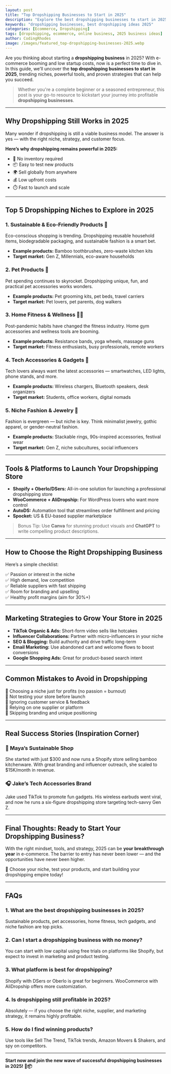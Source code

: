 ```yaml
---
layout: post
title: "Top Dropshipping Businesses to Start in 2025"
description: "Explore the best dropshipping businesses to start in 2025. Learn niches, tips, and strategies for building profitable online stores."
keywords: "dropshipping businesses, best dropshipping ideas 2025"
categories: [Ecommerce, Dropshipping]
tags: [dropshipping, ecommerce, online business, 2025 business ideas]
author: CodingRhodes
image: /images/featured_top-dropshipping-businesses-2025.webp
---
```


Are you thinking about starting a **dropshipping business** in 2025? With e-commerce booming and low startup costs, now is a perfect time to dive in. In this guide, we'll uncover the **top dropshipping businesses to start in 2025**, trending niches, powerful tools, and proven strategies that can help you succeed.

> Whether you're a complete beginner or a seasoned entrepreneur, this post is your go-to resource to kickstart your journey into profitable **dropshipping businesses**.

---

## Why Dropshipping Still Works in 2025

Many wonder if dropshipping is still a viable business model. The answer is yes — with the right niche, strategy, and customer focus.

**Here’s why dropshipping remains powerful in 2025:**

- 🚫 No inventory required
- 📦 Easy to test new products
- 🌍 Sell globally from anywhere
- 💰 Low upfront costs
- ⏱️ Fast to launch and scale

---

## Top 5 Dropshipping Niches to Explore in 2025

### 1. **Sustainable & Eco-Friendly Products** 🌱

Eco-conscious shopping is trending. Dropshipping reusable household items, biodegradable packaging, and sustainable fashion is a smart bet.

- **Example products:** Bamboo toothbrushes, zero-waste kitchen kits
- **Target market:** Gen Z, Millennials, eco-aware households

### 2. **Pet Products** 🐾

Pet spending continues to skyrocket. Dropshipping unique, fun, and practical pet accessories works wonders.

- **Example products:** Pet grooming kits, pet beds, travel carriers
- **Target market:** Pet lovers, pet parents, dog walkers

### 3. **Home Fitness & Wellness** 🏋️‍♂️

<ins class="adsbygoogle"
     style="display:block"
     data-ad-client="ca-pub-2784742237479601"
     data-ad-slot="3760872290"
     data-ad-format="auto"
     data-full-width-responsive="true"></ins>
<script>
     (adsbygoogle = window.adsbygoogle || []).push({});
</script>

Post-pandemic habits have changed the fitness industry. Home gym accessories and wellness tools are booming.

- **Example products:** Resistance bands, yoga wheels, massage guns
- **Target market:** Fitness enthusiasts, busy professionals, remote workers

### 4. **Tech Accessories & Gadgets** 📱

Tech lovers always want the latest accessories — smartwatches, LED lights, phone stands, and more.

- **Example products:** Wireless chargers, Bluetooth speakers, desk organizers
- **Target market:** Students, office workers, digital nomads

### 5. **Niche Fashion & Jewelry** 💍

Fashion is evergreen — but niche is key. Think minimalist jewelry, gothic apparel, or gender-neutral fashion.

- **Example products:** Stackable rings, 90s-inspired accessories, festival wear
- **Target market:** Gen Z, niche subcultures, social influencers

---

## Tools & Platforms to Launch Your Dropshipping Store

- **Shopify + Oberlo/DSers:** All-in-one solution for launching a professional dropshipping store
- **WooCommerce + AliDropship:** For WordPress lovers who want more control
- **AutoDS:** Automation tool that streamlines order fulfillment and pricing
- **Spocket:** US & EU-based supplier marketplace

> Bonus Tip: Use **Canva** for stunning product visuals and **ChatGPT** to write compelling product descriptions.

---

## How to Choose the Right Dropshipping Business

Here’s a simple checklist:

✅ Passion or interest in the niche  
✅ High demand, low competition  
✅ Reliable suppliers with fast shipping  
✅ Room for branding and upselling  
✅ Healthy profit margins (aim for 30%+)

---

## Marketing Strategies to Grow Your Store in 2025

<ins class="adsbygoogle"
     style="display:block"
     data-ad-client="ca-pub-2784742237479601"
     data-ad-slot="3760872290"
     data-ad-format="auto"
     data-full-width-responsive="true"></ins>
<script>
     (adsbygoogle = window.adsbygoogle || []).push({});
</script>

- **TikTok Organic & Ads:** Short-form video sells like hotcakes
- **Influencer Collaborations:** Partner with micro-influencers in your niche
- **SEO & Blogging:** Build authority and drive traffic long-term
- **Email Marketing:** Use abandoned cart and welcome flows to boost conversions
- **Google Shopping Ads:** Great for product-based search intent

---

## Common Mistakes to Avoid in Dropshipping

🚫 Choosing a niche just for profits (no passion = burnout)  
🚫 Not testing your store before launch  
🚫 Ignoring customer service & feedback  
🚫 Relying on one supplier or platform  
🚫 Skipping branding and unique positioning

---

## Real Success Stories (Inspiration Corner)

### 💼 Maya’s Sustainable Shop
She started with just $300 and now runs a Shopify store selling bamboo kitchenware. With great branding and influencer outreach, she scaled to $15K/month in revenue.

### 🎧 Jake’s Tech Accessories Brand
Jake used TikTok to promote fun gadgets. His wireless earbuds went viral, and now he runs a six-figure dropshipping store targeting tech-savvy Gen Z.

---

## Final Thoughts: Ready to Start Your Dropshipping Business?

With the right mindset, tools, and strategy, 2025 can be **your breakthrough year** in e-commerce. The barrier to entry has never been lower — and the opportunities have never been higher.

🚀 Choose your niche, test your products, and start building your dropshipping empire today!

---

<ins class="adsbygoogle"
     style="display:block"
     data-ad-client="ca-pub-2784742237479601"
     data-ad-slot="3760872290"
     data-ad-format="auto"
     data-full-width-responsive="true"></ins>
<script>
     (adsbygoogle = window.adsbygoogle || []).push({});
</script>

## FAQs

### 1. What are the best dropshipping businesses in 2025?
Sustainable products, pet accessories, home fitness, tech gadgets, and niche fashion are top picks.

### 2. Can I start a dropshipping business with no money?
You can start with low capital using free trials on platforms like Shopify, but expect to invest in marketing and product testing.

### 3. What platform is best for dropshipping?
Shopify with DSers or Oberlo is great for beginners. WooCommerce with AliDropship offers more customization.

### 4. Is dropshipping still profitable in 2025?
Absolutely — if you choose the right niche, supplier, and marketing strategy, it remains highly profitable.

### 5. How do I find winning products?
Use tools like Sell The Trend, TikTok trends, Amazon Movers & Shakers, and spy on competitors.

---

**Start now and join the new wave of successful dropshipping businesses in 2025! 💼📦**

